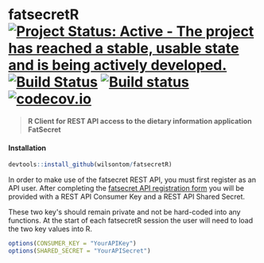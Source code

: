 # fatsecretR [![Project Status: Active - The project has reached a stable, usable state and is being actively developed.](http://www.repostatus.org/badges/latest/active.svg)](http://www.repostatus.org/#active) [![Build Status](https://travis-ci.org/wilsontom/fatsecretR.svg?branch=master)](https://travis-ci.org/wilsontom/fatsecretR) [![Build status](https://ci.appveyor.com/api/projects/status/uqtgjvys49rmpf65?svg=true)](https://ci.appveyor.com/project/wilsontom/fatsecretr) [![codecov.io](https://codecov.io/github/wilsontom/fatsecretR/coverage.svg?branch=master)](https://codecov.io/github/wilsontom/fatsecretR?branch=master)

> __R Client for REST API access to the dietary information application FatSecret__


#### Installation

```R
devtools::install_github(wilsontom/fatsecretR)

```
In order to make use of the fatsecret REST API, you must first register as an API user. After completing the [fatsecret API registration form](http://platform.fatsecret.com/api/Default.aspx?screen=r) you will be provided with a REST API Consumer Key and a REST API Shared Secret.

These two key's should remain private and not be hard-coded into any functions. At the start of each fatsecretR session the user will need to load the two key values into R.

```R
options(CONSUMER_KEY = "YourAPIKey")
options(SHARED_SECRET = "YourAPISecret")
```
